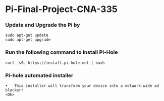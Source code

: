 # Pi-Final-Project-CNA-335

### Update and Upgrade the Pi by 
```
sudo apt-get update
sudo apt-get upgrade
```
### Run the following command to install Pi-Hole

```
curl -sSL https://install.pi-hole.net | bash
```

### Pi-hole automated installer

```
•	This installer will transform your device into a network-wide ad   blocker!  
<Ok>

```
